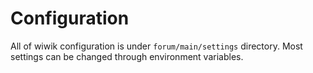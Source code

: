 # Configuration

All of wiwik configuration is under `forum/main/settings` directory.
Most settings can be changed through environment variables.